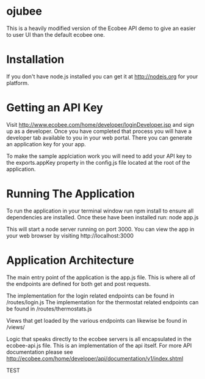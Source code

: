 ojubee
====================

This is a heavily modified version of the Ecobee API demo to give an easier
to user UI than the default ecobee one.

Installation
==================

If you don't have node.js installed you can get it at http://nodejs.org for your platform.

Getting an API Key
===================

Visit  http://www.ecobee.com/home/developer/loginDeveloper.jsp and sign up as a developer. Once you have completed that process you will have a developer tab available to you in your web portal. There you can generate an application key for your app.

To make the sample applciation work you will need to add your API key to the exports.appKey property in the config.js file located at the root of the application.

Running The Application
=========================

To run the application in your terminal window run npm install to ensure all dependencies are installed. Once these have been installed run: node app.js

This will start a node server running on port 3000. You can view the app in your web browser by visiting http://localhost:3000

Application Architecture
==========================

The main entry point of the application is the app.js file. This is where all of the endpoints are defined for both get and post requests.

The implementation for the login related endpoints can be found in /routes/login.js
The implementation for the thermostat related endpoints can be found in /routes/thermostats.js

Views that get loaded by the various endpoints can likewise be found in /views/

Logic that speaks directly to the ecobee servers is all encapsulated in the ecobee-api.js file. This is an implementation of the api itself. For more API documentation please see http://ecobee.com/home/developer/api/documentation/v1/index.shtml

TEST
